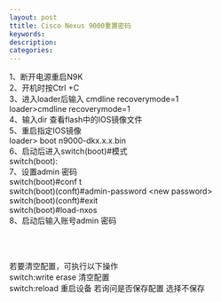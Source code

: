 ```yaml
---
layout: post
ttitle: Cisco Nexus 9000重置密码
keywords:
description:
categories:
---
```



<p>1、断开电源重启N9K<br />2、开机时按Ctrl +C<br />3、进入loader后输入 cmdline recoverymode=1<br /> loader&gt;cmdline recoverymode=1<br />4、输入dir 查看flash中的IOS镜像文件<br />5、重启指定IOS镜像<br /> loader&gt; boot n9000-dkx.x.x.bin<br />6、启动后进入switch(boot)#模式<br /> switch(boot):<br />7、设置admin 密码<br /> switch(boot)#conf t<br /> switch(boot)(conft)#admin-password &lt;new password&gt;<br /> switch(boot)(conft)#exit<br /> switch(boot)#load-nxos<br />8、启动后输入账号admin 密码</p>
<p>&nbsp;</p>
<p><br />若要清空配置，可执行以下操作<br /> switch:write erase 清空配置<br /> switch:reload 重启设备 若询问是否保存配置 选择不保存</p>
    
